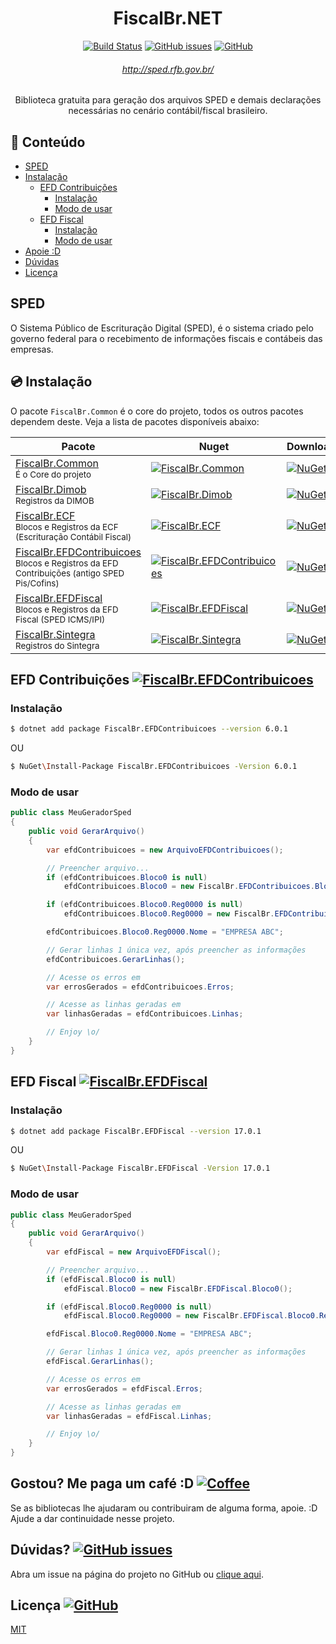<div align="center">

# FiscalBr.NET
[![Build Status](https://github.com/orochasamuel/fiscalbr-net/actions/workflows/dotnet.yml/badge.svg)](https://github.com/orochasamuel/fiscalbr-net/actions/workflows/dotnet.yml) [![GitHub issues](https://img.shields.io/github/issues/orochasamuel/fiscalbr-net)](https://github.com/orochasamuel/fiscalbr-net/issues) [![GitHub](https://img.shields.io/github/license/orochasamuel/fiscalbr-net)](https://github.com/orochasamuel/fiscalbr-net/blob/master/LICENSE)

###### http://sped.rfb.gov.br/
Biblioteca gratuita para geração dos arquivos SPED e demais declarações necessárias no cenário contábil/fiscal brasileiro.

</div>

## <a id="table-of-contents" /> 📖 Conteúdo

- [SPED](#sped)
- [Instalação](#instalacao)
  - [EFD Contribuições](#sped-efd-contribuicoes)
    - [Instalação](#sped-efd-contribuicoes-instalacao)
    - [Modo de usar](#sped-efd-contribuicoes-modo-de-usar)
  - [EFD Fiscal](#sped-efd-fiscal)
    - [Instalação](#sped-efd-fiscal-instalacao)
    - [Modo de usar](#sped-efd-fiscal-modo-de-usar)
- [Apoie :D](#buy-me-a-coffee)
- [Dúvidas](#need-help)
- [Licença](#license)

## <a id="sped" /> SPED

O Sistema Público de Escrituração Digital (SPED), é o sistema criado pelo governo federal para o recebimento de informações fiscais e contábeis das empresas.

## <a id="instalacao" /> 💿 Instalação

O pacote `FiscalBr.Common` é o core do projeto, todos os outros pacotes dependem deste. Veja a lista de pacotes disponíveis abaixo: 

<div align="center">
  
| Pacote | Nuget | Downloads |
|--------|-------|-----------|
| [FiscalBr.Common](https://www.nuget.org/packages/FiscalBr.Common/)<br><small>É o Core do projeto</small> | [![FiscalBr.Common](https://img.shields.io/nuget/v/FiscalBr.Common?color=red&label=Common)](https://www.nuget.org/packages/FiscalBr.Common/) | [![NuGet](https://img.shields.io/nuget/dt/FiscalBr.Common.svg)](https://www.nuget.org/packages/FiscalBr.Common/) |
| [FiscalBr.Dimob](https://www.nuget.org/packages/FiscalBr.Dimob/)<br><small>Registros da DIMOB</small> | [![FiscalBr.Dimob](https://img.shields.io/nuget/v/FiscalBr.Dimob?color=green&label=Dimob)](https://www.nuget.org/packages/FiscalBr.Dimob/) | [![NuGet](https://img.shields.io/nuget/dt/FiscalBr.Dimob.svg)](https://www.nuget.org/packages/FiscalBr.Dimob/) |
| [FiscalBr.ECF](https://www.nuget.org/packages/FiscalBr.ECF/)<br><small>Blocos e Registros da ECF (Escrituração Contábil Fiscal)</small> | [![FiscalBr.ECF](https://img.shields.io/nuget/v/FiscalBr.ECF?color=blue&label=ECF)](https://www.nuget.org/packages/FiscalBr.ECF/) | [![NuGet](https://img.shields.io/nuget/dt/FiscalBr.ECF.svg)](https://www.nuget.org/packages/FiscalBr.ECF/) |
| [FiscalBr.EFDContribuicoes](https://www.nuget.org/packages/FiscalBr.Contribuicoes/)<br><small>Blocos e Registros da EFD Contribuições (antigo SPED Pis/Cofins)</small> | [![FiscalBr.EFDContribuicoes](https://img.shields.io/nuget/v/FiscalBr.EFDContribuicoes?color=orange&label=EFDContribuicoes)](https://www.nuget.org/packages/FiscalBr.EFDContribuicoes/) | [![NuGet](https://img.shields.io/nuget/dt/FiscalBr.EFDContribuicoes.svg)](https://www.nuget.org/packages/FiscalBr.EFDContribuicoes/) |
| [FiscalBr.EFDFiscal](https://www.nuget.org/packages/FiscalBr.EFDFiscal/)<br><small>Blocos e Registros da EFD Fiscal (SPED ICMS/IPI)</small> | [![FiscalBr.EFDFiscal](https://img.shields.io/nuget/v/FiscalBr.EFDFiscal?color=orange&label=EFDFiscal)](https://www.nuget.org/packages/FiscalBr.EFDFiscal/) | [![NuGet](https://img.shields.io/nuget/dt/FiscalBr.EFDFiscal.svg)](https://www.nuget.org/packages/FiscalBr.EFDFiscal/) |
| [FiscalBr.Sintegra](https://www.nuget.org/packages/FiscalBr.Sintegra/)<br><small>Registros do Sintegra</small> | [![FiscalBr.Sintegra](https://img.shields.io/nuget/v/FiscalBr.Sintegra?color=yellow&label=Sintegra)](https://www.nuget.org/packages/FiscalBr.Sintegra/) | [![NuGet](https://img.shields.io/nuget/dt/FiscalBr.Sintegra.svg)](https://www.nuget.org/packages/FiscalBr.Sintegra/) |

</div>

## <a id="sped-efd-contribuicoes" /> EFD Contribuições [![FiscalBr.EFDContribuicoes](https://img.shields.io/nuget/v/FiscalBr.EFDContribuicoes?color=orange&label=EFDContribuicoes)](https://www.nuget.org/packages/FiscalBr.EFDContribuicoes/)

### <a id="sped-efd-contribuicoes-instalacao" /> Instalação
```bash
$ dotnet add package FiscalBr.EFDContribuicoes --version 6.0.1
```
OU
```bash
$ NuGet\Install-Package FiscalBr.EFDContribuicoes -Version 6.0.1
```

### <a id="sped-efd-contribuicoes-modo-de-usar" /> Modo de usar
```cs
public class MeuGeradorSped
{
    public void GerarArquivo()
    {
        var efdContribuicoes = new ArquivoEFDContribuicoes();

        // Preencher arquivo...
        if (efdContribuicoes.Bloco0 is null)
            efdContribuicoes.Bloco0 = new FiscalBr.EFDContribuicoes.Bloco0();

        if (efdContribuicoes.Bloco0.Reg0000 is null)
            efdContribuicoes.Bloco0.Reg0000 = new FiscalBr.EFDContribuicoes.Bloco0.Registro0000();

        efdContribuicoes.Bloco0.Reg0000.Nome = "EMPRESA ABC";

        // Gerar linhas 1 única vez, após preencher as informações
        efdContribuicoes.GerarLinhas();

        // Acesse os erros em
        var errosGerados = efdContribuicoes.Erros;

        // Acesse as linhas geradas em
        var linhasGeradas = efdContribuicoes.Linhas;

        // Enjoy \o/
    }
}
```

## <a id="sped-efd-fiscal" /> EFD Fiscal [![FiscalBr.EFDFiscal](https://img.shields.io/nuget/v/FiscalBr.EFDFiscal?color=orange&label=EFDFiscal)](https://www.nuget.org/packages/FiscalBr.EFDFiscal/)

### <a id="sped-efd-fiscal-instalacao" /> Instalação
```bash
$ dotnet add package FiscalBr.EFDFiscal --version 17.0.1
```
OU
```bash
$ NuGet\Install-Package FiscalBr.EFDFiscal -Version 17.0.1
```

### <a id="sped-efd-fiscal-modo-de-usar" /> Modo de usar
```cs
public class MeuGeradorSped
{
    public void GerarArquivo()
    {
        var efdFiscal = new ArquivoEFDFiscal();

        // Preencher arquivo...
        if (efdFiscal.Bloco0 is null)
            efdFiscal.Bloco0 = new FiscalBr.EFDFiscal.Bloco0();

        if (efdFiscal.Bloco0.Reg0000 is null)
            efdFiscal.Bloco0.Reg0000 = new FiscalBr.EFDFiscal.Bloco0.Registro0000();

        efdFiscal.Bloco0.Reg0000.Nome = "EMPRESA ABC";

        // Gerar linhas 1 única vez, após preencher as informações
        efdFiscal.GerarLinhas();

        // Acesse os erros em
        var errosGerados = efdFiscal.Erros;

        // Acesse as linhas geradas em
        var linhasGeradas = efdFiscal.Linhas;

        // Enjoy \o/
    }
}
```

## <a id="buy-me-a-coffee" /> Gostou? Me paga um café :D [![Coffee](https://img.shields.io/badge/buy%20me%20a-coffee-yellow)](https://www.buymeacoffee.com/orochasamuel)

Se as bibliotecas lhe ajudaram ou contribuiram de alguma forma, apoie. :D Ajude a dar continuidade nesse projeto.

## <a id="need-help" /> Dúvidas? [![GitHub issues](https://img.shields.io/github/issues/orochasamuel/fiscalbr-net)](https://github.com/orochasamuel/fiscalbr-net/issues)

Abra um issue na página do projeto no GitHub ou [clique aqui](https://github.com/orochasamuel/fiscalbr-net/issues).

## <a id="license" /> Licença [![GitHub](https://img.shields.io/github/license/orochasamuel/fiscalbr-net)](https://github.com/orochasamuel/fiscalbr-net/blob/master/LICENSE)

[MIT](https://github.com/orochasamuel/fiscalbr-net/blob/master/LICENSE)
